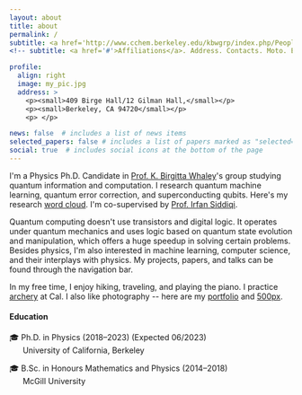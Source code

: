 ```yaml
---
layout: about
title: about
permalink: /
subtitle: <a href='http://www.cchem.berkeley.edu/kbwgrp/index.php/People/HaoranLiao'>University of California, Berkeley</a>
<!-- subtitle: <a href='#'>Affiliations</a>. Address. Contacts. Moto. Etc. -->

profile:
  align: right
  image: my_pic.jpg
  address: >
    <p><small>409 Birge Hall/12 Gilman Hall,</small></p>
    <p><small>Berkeley, CA 94720</small></p>
    <p> </p>

news: false  # includes a list of news items
selected_papers: false # includes a list of papers marked as "selected={true}"
social: true  # includes social icons at the bottom of the page
---
```


I'm a Physics Ph.D. Candidate in <a href="http://www.cchem.berkeley.edu/kbwgrp/index.php/People/BirgittaWhaley">Prof. K. Birgitta Whaley</a>'s group studying quantum information and computation. I research quantum machine learning, quantum error correction, and superconducting qubits. Here's my research <a href='https://marwahaha.github.io/arxiv-wordcloud/?author=Haoran%20Liao'>word cloud</a>. I'm co-supervised by <a href="http://qnl.berkeley.edu/team-view/team/">Prof. Irfan Siddiqi</a>.

Quantum computing doesn't use transistors and digital logic. It operates under quantum mechanics and uses logic based on quantum state evolution and manipulation, which offers a huge speedup in solving certain problems. Besides physics, I'm also interested in machine learning, computer science, and their interplays with physics. My projects, papers, and talks can be found through the navigation bar.

In my free time, I enjoy hiking, traveling, and playing the piano. I practice <a href="https://www.facebook.com/calarchery">archery</a> at Cal. I also like photography -- here are my <a href="https://lhr.myportfolio.com/">portfolio</a> and <a href="https://500px.com/p/haoranliao?view=photos">500px</a>. 

<!-- <br> -->

<h4>Education</h4>
🎓 Ph.D. in Physics (2018&ndash;2023) (Expected 06/2023) <br>
&nbsp;&nbsp;&nbsp;&nbsp;&nbsp;&nbsp;University of California, Berkeley

🎓 B.Sc. in Honours Mathematics and Physics (2014&ndash;2018) <br>
&nbsp;&nbsp;&nbsp;&nbsp;&nbsp;&nbsp;McGill University

<!-- Write your biography here. Tell the world about yourself. Link to your favorite [subreddit](http://reddit.com). You can put a picture in, too. The code is already in, just name your picture `prof_pic.jpg` and put it in the `img/` folder.

Put your address / P.O. box / other info right below your picture. You can also disable any these elements by editing `profile` property of the YAML header of your `_pages/about.md`. Edit `_bibliography/papers.bib` and Jekyll will render your [publications page](/al-folio/publications/) automatically.

Link to your social media connections, too. This theme is set up to use [Font Awesome icons](http://fortawesome.github.io/Font-Awesome/) and [Academicons](https://jpswalsh.github.io/academicons/), like the ones below. Add your Facebook, Twitter, LinkedIn, Google Scholar, or just disable all of them.
 -->
